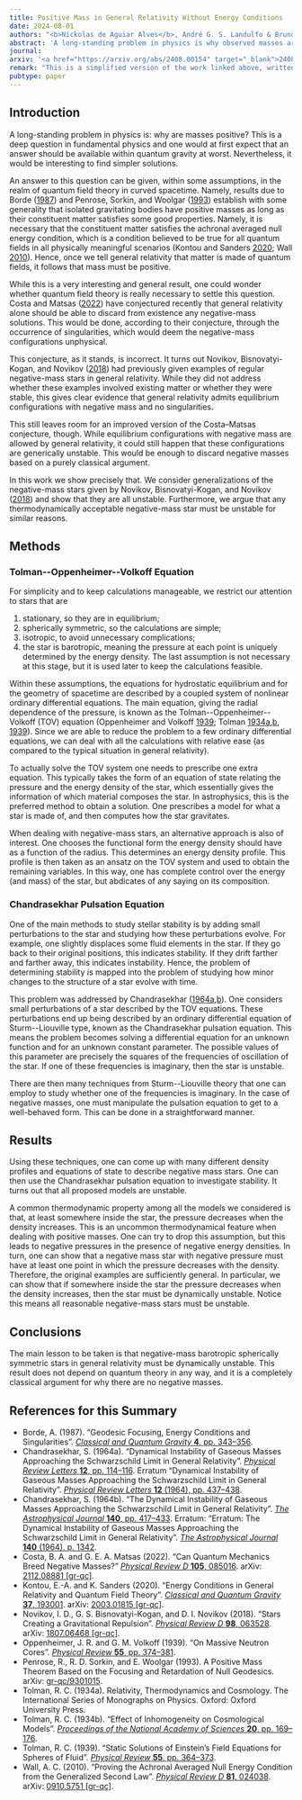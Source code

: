 ```yaml
---
title: Positive Mass in General Relativity Without Energy Conditions
date: 2024-08-01
authors: "<b>Níckolas de Aguiar Alves</b>, André G. S. Landulfo & Bruno Arderucio Costa"
abstract: 'A long-standing problem in physics is why observed masses are always positive. While energy conditions in quantum field theory can partly answer this problem, in this paper we find evidence that classical general relativity abhors negative masses, without the need for quantum theory or energy conditions. This is done by considering many different models of negative-mass "stars" and showing they are dynamically unstable. <i>A fortiori</i>, we show that any barotropic negative-mass star whose pressure is not a monotonically increasing function of the energy density must be dynamically unstable. Furthermore, we argue that all acceptable barotropic models of negative-mass stars must be in this class, and are thus unstable.'
journal: 
arxiv: '<a href="https://arxiv.org/abs/2408.00154" target="_blank">2408.00154 [gr-qc]</a>'
remark: "This is a simplified version of the work linked above, written with the goal of being an extended abstract or less formal account of the results. For further details, please check the links above. This account is written independently by Níckolas de Aguiar Alves only and may not fully reflect the point of view of other co-authors."
pubtype: paper
---
```


## Introduction

A long-standing problem in physics is: why are masses positive? This is a deep question in fundamental physics and one would at first expect that an answer should be available within quantum gravity at worst. Nevertheless, it would be interesting to find simpler solutions.
    
An answer to this question can be given, within some assumptions, in the realm of quantum field theory in curved spacetime. Namely, results due to Borde ([1987](#borde1987)) and Penrose, Sorkin, and Woolgar ([1993](#penrose1993)) establish with some generality that isolated gravitating bodies have positive masses as long as their constituent matter satisfies some good properties. Namely, it is necessary that the constituent matter satisfies the achronal averaged null energy condition, which is a condition believed to be true for all quantum fields in all physically meaningful scenarios (Kontou and Sanders [2020](#kontou2020); Wall [2010](#wall2010)). Hence, once we tell general relativity that matter is made of quantum fields, it follows that mass must be positive. 
    
While this is a very interesting and general result, one could wonder whether quantum field theory is really necessary to settle this question. Costa and Matsas ([2022](#costa2022)) have conjectured recently that general relativity alone should be able to discard from existence any negative-mass solutions. This would be done, according to their conjecture, through the occurrence of singularities, which would deem the negative-mass configurations unphysical. 
    
This conjecture, as it stands, is incorrect. It turns out Novikov, Bisnovatyi-Kogan, and Novikov ([2018](#novikov2018)) had previously given examples of regular negative-mass stars in general relativity. While they did not address whether these examples involved existing matter or whether they were stable, this gives clear evidence that general relativity admits equilibrium configurations with negative mass and no singularities. 
    
This still leaves room for an improved version of the Costa–Matsas conjecture, though. While equilibrium configurations with negative mass are allowed by general relativity, it could still happen that these configurations are generically unstable. This would be enough to discard negative masses based on a purely classical argument. 
    
In this work we show precisely that. We consider generalizations of the negative-mass stars given by Novikov, Bisnovatyi-Kogan, and Novikov ([2018](#novikov2018)) and show that they are all unstable. Furthermore, we argue that any thermodynamically acceptable negative-mass star must be unstable for similar reasons. 

## Methods
### Tolman--Oppenheimer--Volkoff Equation
For simplicity and to keep calculations manageable, we restrict our attention to stars that are
1. stationary, so they are in equilibrium;
2. spherically symmetric, so the calculations are simple;
3. isotropic, to avoid unnecessary complications;
4. the star is barotropic, meaning the pressure at each point is uniquely determined by the energy density.
The last assumption is not necessary at this stage, but it is used later to keep the calculations feasible. 

Within these assumptions, the equations for hydrostatic equilibrium and for the geometry of spacetime are described by a coupled system of nonlinear ordinary differential equations. The main equation, giving the radial dependence of the pressure, is known as the Tolman--Oppenheimer--Volkoff (TOV) equation (Oppenheimer and Volkoff [1939](#oppenheimer1939); Tolman [1934a](#tolman1934a),[b](#tolman1934b), [1939]((#tolman1939))). Since we are able to reduce the problem to a few ordinary differential equations, we can deal with all the calculations with relative ease (as compared to the typical situation in general relativity). 

To actually solve the TOV system one needs to prescribe one extra equation. This typically takes the form of an equation of state relating the pressure and the energy density of the star, which essentially gives the information of which material composes the star. In astrophysics, this is the preferred method to obtain a solution. One prescribes a model for what a star is made of, and then computes how the star gravitates. 

When dealing with negative-mass stars, an alternative approach is also of interest. One chooses the functional form the energy density should have as a function of the radius. This determines an energy density profile. This profile is then taken as an ansatz on the TOV system and used to obtain the remaining variables. In this way, one has complete control over the energy (and mass) of the star, but abdicates of any saying on its composition.

### Chandrasekhar Pulsation Equation
One of the main methods to study stellar stability is by adding small perturbations to the star and studying how these perturbations evolve. For example, one slightly displaces some fluid elements in the star. If they go back to their original positions, this indicates stability. If they drift farther and farther away, this indicates instability. Hence, the problem of determining stability is mapped into the problem of studying how minor changes to the structure of a star evolve with time.

This problem was addressed by Chandrasekhar ([1964a](#chandrasekhar1964a),[b](#chandrasekhar1964b)). One considers small perturbations of a star described by the TOV equations. These perturbations end up being described by an ordinary differential equation of Sturm--Liouville type, known as the Chandrasekhar pulsation equation. This means the problem becomes solving a differential equation for an unknown function and for an unknown constant parameter. The possible values of this parameter are precisely the squares of the frequencies of oscillation of the star. If one of these frequencies is imaginary, then the star is unstable.

There are then many techniques from Sturm--Liouville theory that one can employ to study whether one of the frequencies is imaginary. In the case of negative masses, one must manipulate the pulsation equation to get to a well-behaved form. This can be done in a straightforward manner.

## Results
Using these techniques, one can come up with many different density profiles and equations of state to describe negative mass stars. One can then use the Chandrasekhar pulsation equation to investigate stability. It turns out that all proposed models are unstable. 

A common thermodynamic property among all the models we considered is that, at least somewhere inside the star, the pressure decreases when the density increases. This is an uncommon thermodynamical feature when dealing with positive masses. One can try to drop this assumption, but this leads to negative pressures in the presence of negative energy densities. In turn, one can show that a negative mass star with negative pressure must have at least one point in which the pressure decreases with the density. Therefore, the original examples are sufficiently general. In particular, we can show that if somewhere inside the star the pressure decreases when the density increases, then the star must be dynamically unstable. Notice this means all reasonable negative-mass stars must be unstable.

## Conclusions
The main lesson to be taken is that negative-mass barotropic spherically symmetric stars in general relativity must be dynamically unstable. This result does not depend on quantum theory in any way, and it is a completely classical argument for why there are no negative masses. 

## References for this Summary
* <a name="borde1987"></a>Borde, A. (1987). “Geodesic Focusing, Energy Conditions and Singularities”. [_Classical and Quantum Gravity_ **4**, pp. 343–356](https://doi.org/10.1088/0264-9381/4/2/015).
* <a name="chandrasekhar1964a"></a>Chandrasekhar, S. (1964a). “Dynamical Instability of Gaseous Masses Approaching the Schwarzschild Limit in General Relativity”. [_Physical Review Letters_ **12**, pp. 114–116](https://doi.org/10.1103/PhysRevLett.12.114). Erratum “Dynamical Instability of Gaseous Masses Approaching the Schwarzschild Limit in General Relativity”. [_Physical Review Letters_ **12** (1964), pp. 437–438](https://doi.org/10.1103/PhysRevLett.12.437.2).
* <a name="chandrasekhar1964b"></a>Chandrasekhar, S. (1964b). “The Dynamical Instability of Gaseous Masses Approaching the Schwarzschild Limit in General Relativity”. [_The Astrophysical Journal_ **140**, pp. 417–433](https://doi.org/10.1086/147938). Erratum: “Erratum: The Dynamical Instability of Gaseous Masses Approaching the Schwarzschild Limit in General Relativity”. [_The Astrophysical Journal_ **140** (1964), p. 1342](https://doi.org/10.1086/148040).
* <a name="costa2022"></a>Costa, B. A. and G. E. A. Matsas (2022). “Can Quantum Mechanics Breed Negative Masses?” [_Physical Review D_ **105**, 085016](https://doi.org/10.1103/PhysRevD.105.085016). arXiv: [2112.08881 [gr-qc]](https://arxiv.org/abs/2112.08881).
* <a name="kontou2020"></a>Kontou, E.-A. and K. Sanders (2020). “Energy Conditions in General Relativity and Quantum Field Theory”. [_Classical and Quantum Gravity_ **37**, 193001](https://doi.org/10.1088/1361-6382/ab8fcf). arXiv: [2003.01815 [gr-qc]](https://arxiv.org/abs/2003.01815).
* <a name="novikov2018"></a>Novikov, I. D., G. S. Bisnovatyi-Kogan, and D. I. Novikov (2018). “Stars Creating a Gravitational Repulsion”. [_Physical Review D_ **98**, 063528](https://doi.org/10.1103/PhysRevD.98.063528). arXiv: [1807.06468 [gr-qc]](https://arxiv.org/abs/1807.06468).
* <a name="oppenheimer1939"></a>Oppenheimer, J. R. and G. M. Volkoff (1939). “On Massive Neutron Cores”. [_Physical Review_ **55**, pp. 374–381](https://doi.org/10.1103/PhysRev.55.374).
* <a name="penrose1993"></a>Penrose, R., R. D. Sorkin, and E. Woolgar (1993). A Positive Mass Theorem Based on the Focusing and Retardation of Null Geodesics. arXiv: [gr-qc/9301015](https://arxiv.org/abs/gr-qc/9301015).
* <a name="tolman1934a"></a>Tolman, R. C. (1934a). Relativity, Thermodynamics and Cosmology. The International Series of Monographs on Physics. Oxford: Oxford University Press.
* <a name="tolman1934b"></a>Tolman, R. C. (1934b). “Effect of Inhomogeneity on Cosmological Models”. [_Proceedings of the National Academy of Sciences_ **20**, pp. 169–176](https://doi.org/10.1073/pnas.20.3.169).
* <a name="tolman1939"></a>Tolman, R. C. (1939). “Static Solutions of Einstein’s Field Equations for Spheres of Fluid”. [_Physical Review_ **55**, pp. 364–373](https://doi.org/10.1103/PhysRev.55.364).
* <a name="wall2010"></a>Wall, A. C. (2010). “Proving the Achronal Averaged Null Energy Condition from the Generalized Second Law”. [_Physical Review D_ **81**, 024038](https://doi.org/10.1103/PhysRevD.81.024038). arXiv: [0910.5751 [gr-qc]](https://arxiv.org/abs/0910.5751).
